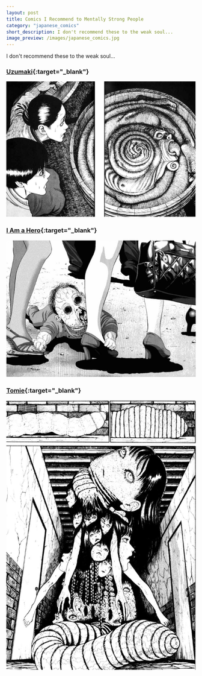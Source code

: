 ```yaml
---
layout: post
title: Comics I Recommend to Mentally Strong People
category: "japanese_comics"
short_description: I don't recommend these to the weak soul...
image_preview: /images/japanese_comics.jpg
---
```


I don't recommend these to the weak soul...

### [Uzumaki](http://www.mangahere.co/manga/uzumaki/){:target="_blank"}

<div class="blog-post-image">
  <img src="/images/uzumaki.jpg" alt="Gross!">
</div>

### [I Am a Hero](http://www.mangahere.co/manga/i_am_a_hero/){:target="_blank"}

<div class="blog-post-image">
  <img src="/images/iamhero.jpg" alt="Great!">
</div>

### [Tomie](http://www.mangahere.co/manga/tomie/){:target="_blank"}


<div class="blog-post-image">
  <img src="/images/tomie.jpg" alt="Ampun kakak!">
</div>
